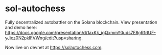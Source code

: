 # sol-autochess

Fully decentralized autobattler on the Solana blockchain.
View presentation and demo here: https://docs.google.com/presentation/d/1axKk_igQxmmY0uds7E8gR1rlUF-yJiez0N2pklFVWng/edit?usp=sharing.

Now live on devnet at https://solautochess.com.
